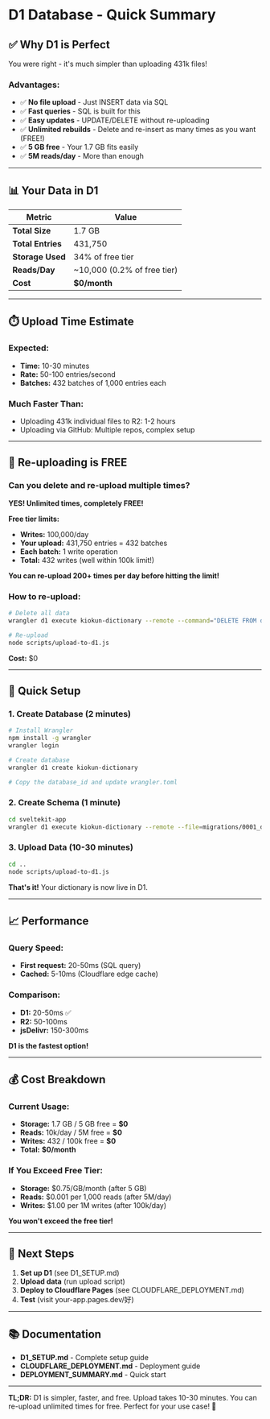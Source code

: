 # D1 Database - Quick Summary

## ✅ **Why D1 is Perfect**

You were right - it's much simpler than uploading 431k files!

### **Advantages:**
- ✅ **No file upload** - Just INSERT data via SQL
- ✅ **Fast queries** - SQL is built for this
- ✅ **Easy updates** - UPDATE/DELETE without re-uploading
- ✅ **Unlimited rebuilds** - Delete and re-insert as many times as you want (FREE!)
- ✅ **5 GB free** - Your 1.7 GB fits easily
- ✅ **5M reads/day** - More than enough

---

## 📊 **Your Data in D1**

| Metric | Value |
|--------|-------|
| **Total Size** | 1.7 GB |
| **Total Entries** | 431,750 |
| **Storage Used** | 34% of free tier |
| **Reads/Day** | ~10,000 (0.2% of free tier) |
| **Cost** | **$0/month** |

---

## ⏱️ **Upload Time Estimate**

### **Expected:**
- **Time:** 10-30 minutes
- **Rate:** 50-100 entries/second
- **Batches:** 432 batches of 1,000 entries each

### **Much Faster Than:**
- Uploading 431k individual files to R2: 1-2 hours
- Uploading via GitHub: Multiple repos, complex setup

---

## 🔄 **Re-uploading is FREE**

### **Can you delete and re-upload multiple times?**

**YES! Unlimited times, completely FREE!**

**Free tier limits:**
- **Writes:** 100,000/day
- **Your upload:** 431,750 entries = 432 batches
- **Each batch:** 1 write operation
- **Total:** 432 writes (well within 100k limit!)

**You can re-upload 200+ times per day before hitting the limit!**

### **How to re-upload:**

```bash
# Delete all data
wrangler d1 execute kiokun-dictionary --remote --command="DELETE FROM dictionary_entries;"

# Re-upload
node scripts/upload-to-d1.js
```

**Cost:** $0

---

## 🚀 **Quick Setup**

### **1. Create Database (2 minutes)**

```bash
# Install Wrangler
npm install -g wrangler
wrangler login

# Create database
wrangler d1 create kiokun-dictionary

# Copy the database_id and update wrangler.toml
```

### **2. Create Schema (1 minute)**

```bash
cd sveltekit-app
wrangler d1 execute kiokun-dictionary --remote --file=migrations/0001_dictionary.sql
```

### **3. Upload Data (10-30 minutes)**

```bash
cd ..
node scripts/upload-to-d1.js
```

**That's it!** Your dictionary is now live in D1.

---

## 📈 **Performance**

### **Query Speed:**
- **First request:** 20-50ms (SQL query)
- **Cached:** 5-10ms (Cloudflare edge cache)

### **Comparison:**
- **D1:** 20-50ms ✅
- **R2:** 50-100ms
- **jsDelivr:** 150-300ms

**D1 is the fastest option!**

---

## 💰 **Cost Breakdown**

### **Current Usage:**
- **Storage:** 1.7 GB / 5 GB free = **$0**
- **Reads:** 10k/day / 5M free = **$0**
- **Writes:** 432 / 100k free = **$0**
- **Total:** **$0/month**

### **If You Exceed Free Tier:**
- **Storage:** $0.75/GB/month (after 5 GB)
- **Reads:** $0.001 per 1,000 reads (after 5M/day)
- **Writes:** $1.00 per 1M writes (after 100k/day)

**You won't exceed the free tier!**

---

## 🎯 **Next Steps**

1. **Set up D1** (see D1_SETUP.md)
2. **Upload data** (run upload script)
3. **Deploy to Cloudflare Pages** (see CLOUDFLARE_DEPLOYMENT.md)
4. **Test** (visit your-app.pages.dev/好)

---

## 📚 **Documentation**

- **D1_SETUP.md** - Complete setup guide
- **CLOUDFLARE_DEPLOYMENT.md** - Deployment guide
- **DEPLOYMENT_SUMMARY.md** - Quick start

---

**TL;DR:** D1 is simpler, faster, and free. Upload takes 10-30 minutes. You can re-upload unlimited times for free. Perfect for your use case! 🚀

